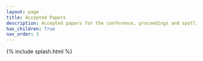 ```yaml
---
layout: page
title: Accepted Papers
description: Accepted papers for the conference, proceedings and spotlight tracks
has_children: True
nav_order: 3
---
```


{% include splash.html %}
